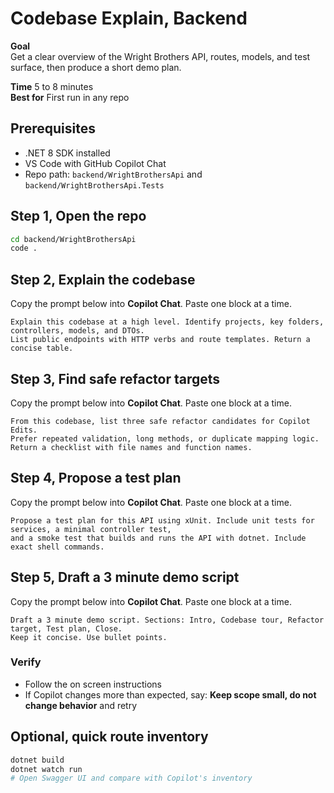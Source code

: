 # Codebase Explain, Backend

**Goal**  
Get a clear overview of the Wright Brothers API, routes, models, and test surface, then produce a short demo plan.

**Time** 5 to 8 minutes  
**Best for** First run in any repo

## Prerequisites
- .NET 8 SDK installed
- VS Code with GitHub Copilot Chat
- Repo path: `backend/WrightBrothersApi` and `backend/WrightBrothersApi.Tests`

## Step 1, Open the repo
```bash
cd backend/WrightBrothersApi
code .
```

## Step 2, Explain the codebase
Copy the prompt below into **Copilot Chat**. Paste one block at a time.
```
Explain this codebase at a high level. Identify projects, key folders, controllers, models, and DTOs. 
List public endpoints with HTTP verbs and route templates. Return a concise table.
```

## Step 3, Find safe refactor targets
Copy the prompt below into **Copilot Chat**. Paste one block at a time.
```
From this codebase, list three safe refactor candidates for Copilot Edits. 
Prefer repeated validation, long methods, or duplicate mapping logic. 
Return a checklist with file names and function names.
```

## Step 4, Propose a test plan
Copy the prompt below into **Copilot Chat**. Paste one block at a time.
```
Propose a test plan for this API using xUnit. Include unit tests for services, a minimal controller test, 
and a smoke test that builds and runs the API with dotnet. Include exact shell commands.
```

## Step 5, Draft a 3 minute demo script
Copy the prompt below into **Copilot Chat**. Paste one block at a time.
```
Draft a 3 minute demo script. Sections: Intro, Codebase tour, Refactor target, Test plan, Close. 
Keep it concise. Use bullet points.
```


### Verify
- Follow the on screen instructions
- If Copilot changes more than expected, say: **Keep scope small, do not change behavior** and retry


## Optional, quick route inventory
```bash
dotnet build
dotnet watch run
# Open Swagger UI and compare with Copilot's inventory
```
